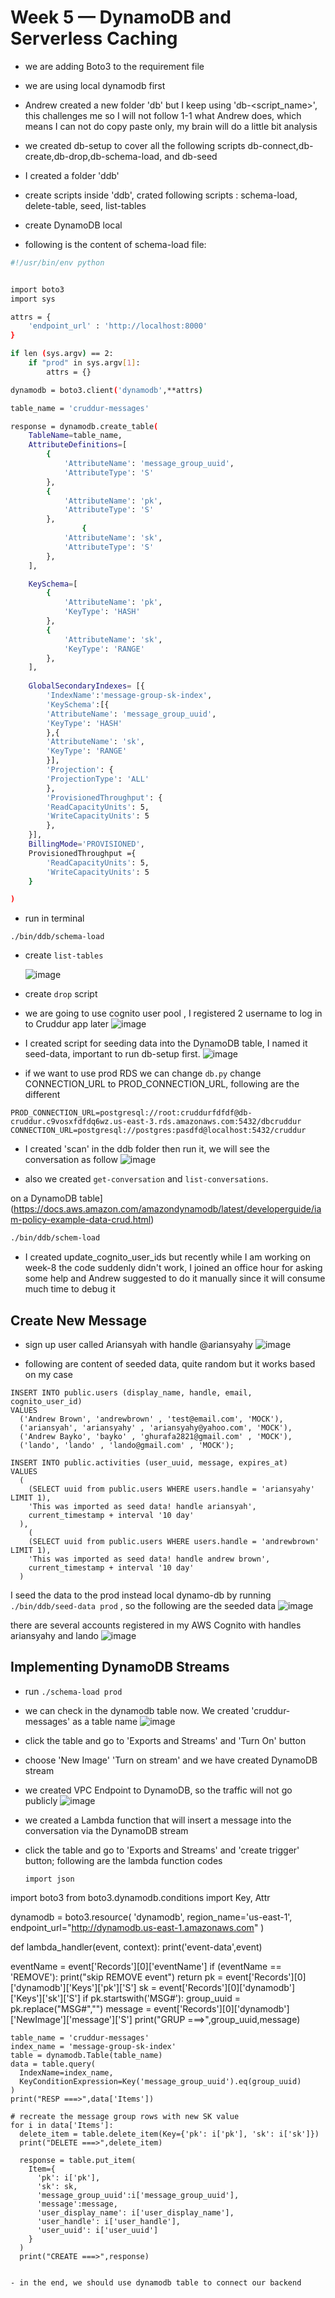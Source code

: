 # Week 5 — DynamoDB and Serverless Caching



- we are adding Boto3 to the requirement file

- we are using local dynamodb first
- Andrew created a new folder 'db' but I keep using 'db-<script_name>', this challenges me so I will not follow 1-1 what Andrew does, which means I can not do copy paste only, my brain will do a little bit analysis
- we created db-setup to cover all the following scripts db-connect,db-create,db-drop,db-schema-load, and db-seed

- I created a folder 'ddb' 
- create scripts inside 'ddb', crated following scripts : schema-load, delete-table, seed, list-tables

- create DynamoDB local
- following is the content of schema-load file:
  
```bash
#!/usr/bin/env python


import boto3
import sys

attrs = {
    'endpoint_url' : 'http://localhost:8000'
}

if len (sys.argv) == 2:
    if "prod" in sys.argv[1]:
        attrs = {}

dynamodb = boto3.client('dynamodb',**attrs)

table_name = 'cruddur-messages'

response = dynamodb.create_table(
    TableName=table_name,
    AttributeDefinitions=[
        {
            'AttributeName': 'message_group_uuid',
            'AttributeType': 'S'
        },        
        {
            'AttributeName': 'pk',
            'AttributeType': 'S'
        },
                {
            'AttributeName': 'sk',
            'AttributeType': 'S'
        },
    ],

    KeySchema=[
        {
            'AttributeName': 'pk',
            'KeyType': 'HASH'
        },
        {
            'AttributeName': 'sk',
            'KeyType': 'RANGE'
        },
    ],
    
    GlobalSecondaryIndexes= [{
        'IndexName':'message-group-sk-index',
        'KeySchema':[{
        'AttributeName': 'message_group_uuid',
        'KeyType': 'HASH'
        },{
        'AttributeName': 'sk',
        'KeyType': 'RANGE'
        }],
        'Projection': {
        'ProjectionType': 'ALL'
        },
        'ProvisionedThroughput': {
        'ReadCapacityUnits': 5,
        'WriteCapacityUnits': 5
        },
    }],
    BillingMode='PROVISIONED',
    ProvisionedThroughput ={
        'ReadCapacityUnits': 5,
        'WriteCapacityUnits': 5
    }

)
```
 

- run in terminal 
```
./bin/ddb/schema-load
```

- create `list-tables`

  ![image](https://github.com/ariansyahyutama/aws-bootcamp-cruddur-2023/assets/67248935/9827708d-88f5-4cb7-abed-c1b08cefae74)

- create `drop` script 


- we are going to use cognito user pool , I registered 2 username to log in to Cruddur app later
![image](https://github.com/ariansyahyutama/aws-bootcamp-cruddur-2023/assets/67248935/6b29f830-6a64-48d6-9bff-7b560db82a2f)

    
- I created script for seeding data into the DynamoDB table, I named it seed-data, important to run db-setup first.
![image](https://github.com/ariansyahyutama/aws-bootcamp-cruddur-2023/assets/67248935/fe3502b7-17ba-44ad-809d-81410dfe5c8f)


- if we want to use prod RDS we can change `db.py` change CONNECTION_URL to PROD_CONNECTION_URL, following are the different
```
PROD_CONNECTION_URL=postgresql://root:cruddurfdfdf@db-cruddur.c9vosxfdfdq6wz.us-east-3.rds.amazonaws.com:5432/dbcruddur
CONNECTION_URL=postgresql://postgres:pasdfd@localhost:5432/cruddur
```

- I created 'scan' in the ddb folder then run it, we will see the conversation as follow
![image](https://github.com/ariansyahyutama/aws-bootcamp-cruddur-2023/assets/67248935/42a9ce82-187a-4589-bcd6-3fd7854f5d45)

- also we created `get-conversation` and `list-conversations`.


 on a DynamoDB table](https://docs.aws.amazon.com/amazondynamodb/latest/developerguide/iam-policy-example-data-crud.html)

```sh
./bin/ddb/schem-load
```

- I created update_cognito_user_ids but recently while I am working on week-8 the code suddenly didn't work, I joined an office hour for asking some help and Andrew suggested to do it manually since it will consume much time to debug it
      

## Create New Message
- sign up user called Ariansyah with handle @ariansyahy
  ![image](https://github.com/ariansyahyutama/aws-bootcamp-cruddur-2023/assets/67248935/d94ec5bd-d761-41e5-b9ce-5d19e339b796)

- following are content of seeded data, quite random but it works based on my case
```
INSERT INTO public.users (display_name, handle, email, cognito_user_id)
VALUES
  ('Andrew Brown', 'andrewbrown' , 'test@email.com', 'MOCK'),
  ('ariansyah', 'ariansyahy' , 'ariansyahy@yahoo.com', 'MOCK'),
  ('Andrew Bayko', 'bayko' , 'ghurafa2821@gmail.com' , 'MOCK'),
  ('lando', 'lando' , 'lando@gmail.com' , 'MOCK');

INSERT INTO public.activities (user_uuid, message, expires_at)
VALUES
  (
    (SELECT uuid from public.users WHERE users.handle = 'ariansyahy' LIMIT 1),
    'This was imported as seed data! handle ariansyah',
    current_timestamp + interval '10 day'
  ),
    (
    (SELECT uuid from public.users WHERE users.handle = 'andrewbrown' LIMIT 1),
    'This was imported as seed data! handle andrew brown',
    current_timestamp + interval '10 day'
  )
```

I seed the data to the prod instead local dynamo-db by running `./bin/ddb/seed-data prod` , so the following are the seeded data 
![image](https://github.com/ariansyahyutama/aws-bootcamp-cruddur-2023/assets/67248935/4c943710-abc1-4f52-b334-5520e03d98f7)

there are several accounts registered in my AWS Cognito with handles ariansyahy and lando
![image](https://github.com/ariansyahyutama/aws-bootcamp-cruddur-2023/assets/67248935/47522d72-8c2e-4cd1-ab9c-d921a30e9170)


## Implementing DynamoDB Streams
- run ```./schema-load prod``` 
- we can check in the dynamodb table now. We created 'cruddur-messages' as a table name
  ![image](https://github.com/ariansyahyutama/aws-bootcamp-cruddur-2023/assets/67248935/ae296890-1ff7-4eeb-a0ed-de25aad13bf0)

- click the table and go to 'Exports and Streams' and 'Turn On' button
- choose 'New Image' 'Turn on stream' and we have created DynamoDB stream
- we created VPC Endpoint to DynamoDB, so the traffic will not go publicly
  ![image](https://github.com/ariansyahyutama/aws-bootcamp-cruddur-2023/assets/67248935/f32a6c25-2c19-443c-9a32-a203e8b2aaf1)

- we created a Lambda function that will insert a message into the conversation via the DynamoDB stream
- click the table and go to 'Exports and Streams' and 'create trigger' button; following are the lambda function codes

  ```
  import json
import boto3
from boto3.dynamodb.conditions import Key, Attr

dynamodb = boto3.resource(
 'dynamodb',
 region_name='us-east-1',
 endpoint_url="http://dynamodb.us-east-1.amazonaws.com"
)

def lambda_handler(event, context):
  print('event-data',event)

  eventName = event['Records'][0]['eventName']
  if (eventName == 'REMOVE'):
    print("skip REMOVE event")
    return
  pk = event['Records'][0]['dynamodb']['Keys']['pk']['S']
  sk = event['Records'][0]['dynamodb']['Keys']['sk']['S']
  if pk.startswith('MSG#'):
    group_uuid = pk.replace("MSG#","")
    message = event['Records'][0]['dynamodb']['NewImage']['message']['S']
    print("GRUP ===>",group_uuid,message)

    table_name = 'cruddur-messages'
    index_name = 'message-group-sk-index'
    table = dynamodb.Table(table_name)
    data = table.query(
      IndexName=index_name,
      KeyConditionExpression=Key('message_group_uuid').eq(group_uuid)
    )
    print("RESP ===>",data['Items'])

    # recreate the message group rows with new SK value
    for i in data['Items']:
      delete_item = table.delete_item(Key={'pk': i['pk'], 'sk': i['sk']})
      print("DELETE ===>",delete_item)

      response = table.put_item(
        Item={
          'pk': i['pk'],
          'sk': sk,
          'message_group_uuid':i['message_group_uuid'],
          'message':message,
          'user_display_name': i['user_display_name'],
          'user_handle': i['user_handle'],
          'user_uuid': i['user_uuid']
        }
      )
      print("CREATE ===>",response)
  ```

- in the end, we should use dynamodb table to connect our backend






